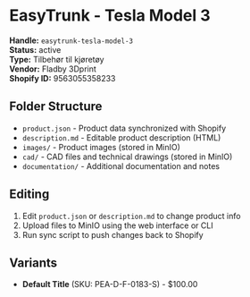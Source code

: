 # EasyTrunk - Tesla Model 3

**Handle:** `easytrunk-tesla-model-3`  
**Status:** active  
**Type:** Tilbehør til kjøretøy  
**Vendor:** Fladby 3Dprint  
**Shopify ID:** 9563055358233  

## Folder Structure

- `product.json` - Product data synchronized with Shopify
- `description.md` - Editable product description (HTML)
- `images/` - Product images (stored in MinIO)
- `cad/` - CAD files and technical drawings (stored in MinIO)
- `documentation/` - Additional documentation and notes

## Editing

1. Edit `product.json` or `description.md` to change product info
2. Upload files to MinIO using the web interface or CLI
3. Run sync script to push changes back to Shopify

## Variants

- **Default Title** (SKU: PEA-D-F-0183-S) - $100.00
